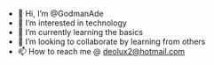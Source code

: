 - 👋 Hi, I’m @GodmanAde
- 👀 I’m interested in technology
- 🌱 I’m currently learning the basics
- 💞️ I’m looking to collaborate by learning from others
- 📫 How to reach me @ deolux2@hotmail.com

<!---
GodmanAde/GodmanAde is a ✨ special ✨ repository because its `README.md` (this file) appears on your GitHub profile.
You can click the Preview link to take a look at your changes.
--->
